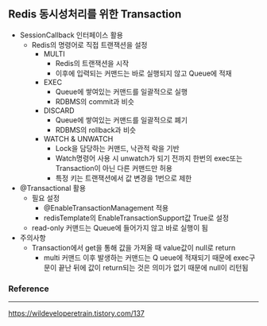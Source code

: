## Redis 동시성처리를 위한 Transaction
- SessionCallback 인터페이스 활용
  - Redis의 명령어로 직접 트랜잭션을 설정
    - MULTI
      - Redis의 트랜잭션을 시작
      - 이후에 입력되는 커맨드는 바로 실행되지 않고 Queue에 적재
    - EXEC
      - Queue에 쌓여있는 커맨드를 일괄적으로 실행
      - RDBMS의 commit과 비슷
    - DISCARD
      - Queue에 쌓여있는 커맨드를 일괄적으로 폐기
      - RDBMS의 rollback과 비슷
    - WATCH & UNWATCH 
      - Lock을 담당하는 커맨드, 낙관적 락을 기반
      - Watch명령어 사용 시 unwatch가 되기 전까지 한번의 exec또는 Transaction이 아닌 다른 커맨드만 허용
      - 특정 키는 트랜잭션에서 값 변경을 1번으로 제한
- @Transactional 활용
  - 필요 설정
    - @EnableTransactionManagement 적용
    - redisTemplate의 EnableTransactionSupport값 True로 설정
  - read-only 커맨드는 Queue에 들어가지 않고 바로 실행이 됨
- 주의사항
  - Transaction에서 get을 통해 값을 가져올 때 value값이 null로 return
    - multi 커맨드 이후 발생하는 커맨드는 Q ueue에 적재되기 때문에 exec구문이 끝난 뒤에 값이 return되는 것은 의미가 없기 때문에 null이 리턴됨


### Reference
---
https://wildeveloperetrain.tistory.com/137